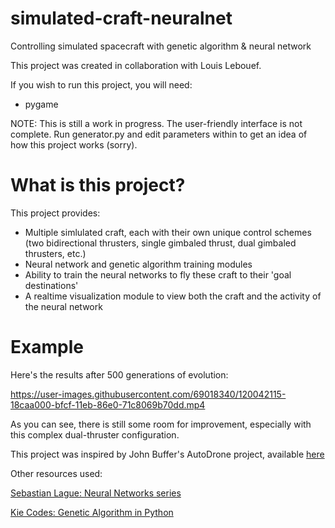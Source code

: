 # simulated-craft-neuralnet
Controlling simulated spacecraft with genetic algorithm &amp; neural network

This project was created in collaboration with Louis Lebouef.

If you wish to run this project, you will need:
- pygame

NOTE: This is still a work in progress.
The user-friendly interface is not complete. Run generator.py and edit parameters within to get an idea of how this project works (sorry).

# What is this project?
This project provides:
- Multiple simlulated craft, each with their own unique control schemes (two bidirectional thrusters, single gimbaled thrust, dual gimbaled thrusters, etc.)
- Neural network and genetic algorithm training modules
- Ability to train the neural networks to fly these craft to their 'goal destinations'
- A realtime visualization module to view both the craft and the activity of the neural network

# Example
Here's the results after 500 generations of evolution:

https://user-images.githubusercontent.com/69018340/120042115-18caa000-bfcf-11eb-86e0-71c8069b70dd.mp4

As you can see, there is still some room for improvement, especially with this complex dual-thruster configuration.

This project was inspired by John Buffer's AutoDrone project, available [here](https://github.com/johnBuffer/AutoDrone)

Other resources used:

[Sebastian Lague: Neural Networks series](https://www.youtube.com/watch?v=bVQUSndDllU)

[Kie Codes: Genetic Algorithm in Python](https://www.youtube.com/watch?v=nhT56blfRpE)
